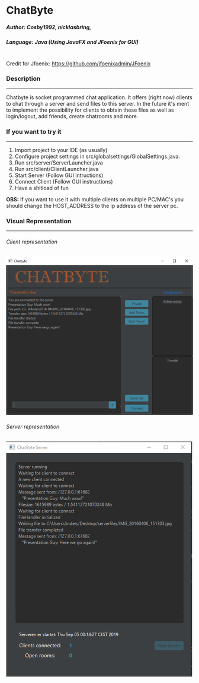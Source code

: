 # ChatByte

##### Author: Cosby1992, nicklasbring,  <br>
##### Language: Java (Using JavaFX and JFoenix for GUI) <br> <br>
Credit for Jfoenix: https://github.com/jfoenixadmin/JFoenix <br>

### Description
---------------------------------------------------------------------------
Chatbyte is socket programmed chat application. 
It offers (right now) clients to chat through a server and send files to 
this server. In the future it's ment to implement the possibility for clients
to obtain these files as well as login/logout, add friends, create chatrooms 
and more.

### If you want to try it
---------------------------------------------------------------------------

1. Import project to your IDE (as usually)
2. Configure project settings in src/globalsettings/GlobalSettings.java.
3. Run src/server/ServerLauncher.java
4. Run src/client/ClientLauncher.java
5. Start Server (Follow GUI intructions)
6. Connect Client (Follow GUI instructions)
7. Have a shitload of fun

**OBS:** If you want to use it with multiple clients on multiple PC/MAC's 
you should change the HOST_ADDRESS to the ip address of the server pc. 


### Visual Representation
----------------------------------------------------------------------------
###### Client representation
![alt text]( https://github.com/nicklasbring/ChatByte/blob/master/src/pictures/ClientChatByte.PNG "Client Representation")

###### Server representation
![alt text]( https://github.com/nicklasbring/ChatByte/blob/master/src/pictures/ServerChatByte.PNG "Server Representation")
